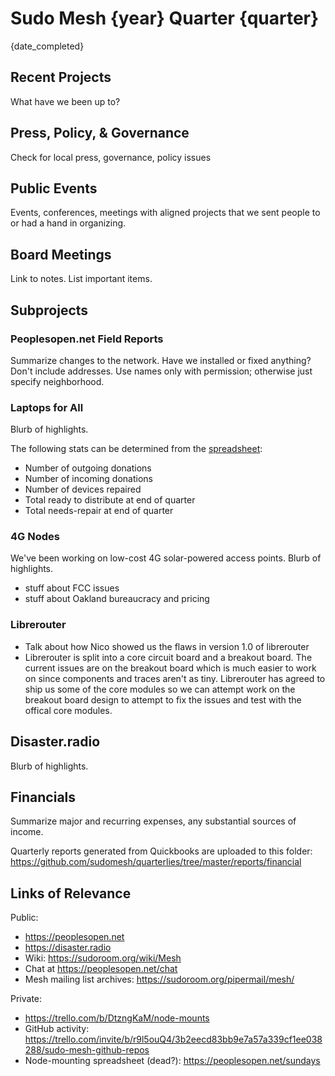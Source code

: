 # Sudo Mesh {year} Quarter {quarter}
{date_completed}

## Recent Projects
What have we been up to?

## Press, Policy, & Governance
Check for local press, governance, policy issues

## Public Events
Events, conferences, meetings with aligned projects
that we sent people to or had a hand in organizing.

## Board Meetings
Link to notes. List important items.

## Subprojects
### Peoplesopen.net Field Reports
Summarize changes to the network.
Have we installed or fixed anything?
Don't include addresses.
Use names only with permission; otherwise just specify neighborhood.

### Laptops for All
Blurb of highlights.

The following stats can be determined from the [spreadsheet](https://docs.google.com/spreadsheets/d/1TgDfQAMR-_V0DsV5IimN_lfwdKLBYO3SmaETjxcx_Cg/edit#gid=347086803|):
- Number of outgoing donations
- Number of incoming donations
- Number of devices repaired
- Total ready to distribute at end of quarter
- Total needs-repair at end of quarter

### 4G Nodes
We've been working on low-cost 4G solar-powered access points.
Blurb of highlights.
* stuff about FCC issues
* stuff about Oakland bureaucracy and pricing

### Librerouter

* Talk about how Nico showed us the flaws in version 1.0 of librerouter
* Librerouter is split into a core circuit board and a breakout board. The current issues are on the breakout board which is much easier to work on since components and traces aren't as tiny. Librerouter has agreed to ship us some of the core modules so we can attempt work on the breakout board design to attempt to fix the issues and test with the offical core modules.

## Disaster.radio
Blurb of highlights.

## Financials
Summarize major and recurring expenses, any substantial sources of income.

Quarterly reports generated from Quickbooks are uploaded to this folder: https://github.com/sudomesh/quarterlies/tree/master/reports/financial

## Links of Relevance
Public:
* https://peoplesopen.net
* https://disaster.radio
* Wiki: https://sudoroom.org/wiki/Mesh
* Chat at https://peoplesopen.net/chat
* Mesh mailing list archives: https://sudoroom.org/pipermail/mesh/

Private:
* https://trello.com/b/DtzngKaM/node-mounts
* GitHub activity: https://trello.com/invite/b/r9l5ouQ4/3b2eecd83bb9e7a57a339cf1ee038288/sudo-mesh-github-repos
* Node-mounting spreadsheet (dead?): https://peoplesopen.net/sundays
